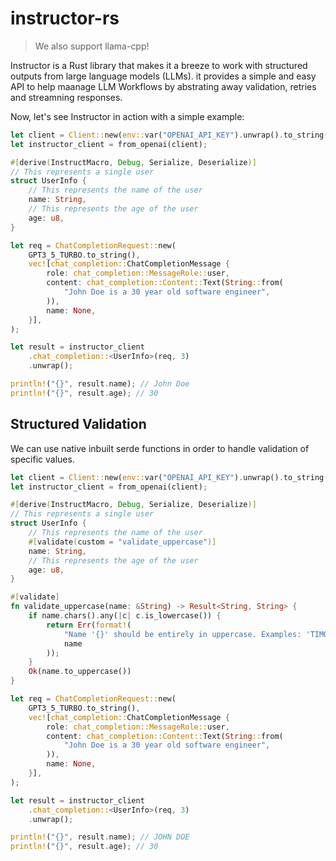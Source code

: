 # instructor-rs

> We also support llama-cpp!

Instructor is a Rust library that makes it a breeze to work with structured outputs from large language models (LLMs). it provides a simple and easy API to help maanage LLM Workflows by abstrating away validation, retries and streamning responses.

Now, let's see Instructor in action with a simple example:

```rust
let client = Client::new(env::var("OPENAI_API_KEY").unwrap().to_string());
let instructor_client = from_openai(client);

#[derive(InstructMacro, Debug, Serialize, Deserialize)]
// This represents a single user
struct UserInfo {
    // This represents the name of the user
    name: String,
    // This represents the age of the user
    age: u8,
}

let req = ChatCompletionRequest::new(
    GPT3_5_TURBO.to_string(),
    vec![chat_completion::ChatCompletionMessage {
        role: chat_completion::MessageRole::user,
        content: chat_completion::Content::Text(String::from(
            "John Doe is a 30 year old software engineer",
        )),
        name: None,
    }],
);

let result = instructor_client
    .chat_completion::<UserInfo>(req, 3)
    .unwrap();

println!("{}", result.name); // John Doe
println!("{}", result.age); // 30

```

## Structured Validation

We can use native inbuilt serde functions in order to handle validation of specific values.

```rust
let client = Client::new(env::var("OPENAI_API_KEY").unwrap().to_string());
let instructor_client = from_openai(client);

#[derive(InstructMacro, Debug, Serialize, Deserialize)]
// This represents a single user
struct UserInfo {
    // This represents the name of the user
    #[validate(custom = "validate_uppercase")]
    name: String,
    // This represents the age of the user
    age: u8,
}

#[validate]
fn validate_uppercase(name: &String) -> Result<String, String> {
    if name.chars().any(|c| c.is_lowercase()) {
        return Err(format!(
            "Name '{}' should be entirely in uppercase. Examples: 'TIMOTHY', 'JANE SMITH'",
            name
        ));
    }
    Ok(name.to_uppercase())
}

let req = ChatCompletionRequest::new(
    GPT3_5_TURBO.to_string(),
    vec![chat_completion::ChatCompletionMessage {
        role: chat_completion::MessageRole::user,
        content: chat_completion::Content::Text(String::from(
            "John Doe is a 30 year old software engineer",
        )),
        name: None,
    }],
);

let result = instructor_client
    .chat_completion::<UserInfo>(req, 3)
    .unwrap();

println!("{}", result.name); // JOHN DOE
println!("{}", result.age); // 30
```
